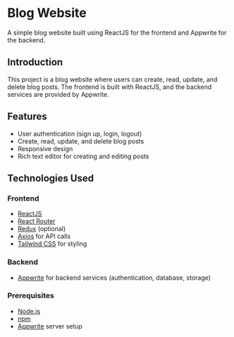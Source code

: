 # Blog Website

A simple blog website built using ReactJS for the frontend and Appwrite for the backend.

## Introduction

This project is a blog website where users can create, read, update, and delete blog posts. The frontend is built with ReactJS, and the backend services are provided by Appwrite.

## Features

- User authentication (sign up, login, logout)
- Create, read, update, and delete blog posts
- Responsive design
- Rich text editor for creating and editing posts


## Technologies Used

### Frontend

- [ReactJS](https://reactjs.org/)
- [React Router](https://reactrouter.com/)
- [Redux](https://redux.js.org/) (optional)
- [Axios](https://axios-http.com/) for API calls
- [Tailwind CSS](https://tailwindcss.com/) for styling

### Backend

- [Appwrite](https://appwrite.io/) for backend services (authentication, database, storage)

### Prerequisites

- [Node.js](https://nodejs.org/) 
- [npm](https://www.npmjs.com/) 
- [Appwrite](https://appwrite.io/) server setup